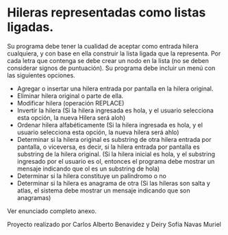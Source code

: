 # Hileras representadas como listas ligadas.

Su programa debe tener la cualidad de aceptar como entrada hilera cualquiera, y con base en ella construir la lista ligada que la representa. Por cada letra que contenga se debe crear un nodo en la lista (no se deben considerar signos de puntuación). Su programa debe incluir un menú con las siguientes opciones.

+ Agregar o insertar una hilera entrada por pantalla en la hilera original.
+ Eliminar hilera original o parte de ella.
+ Modificar hilera (operación REPLACE)
+ Invertir la hilera (Si la hilera ingresada es hola, y el usuario selecciona esta opción, la nueva Hilera será aloh)
+ Ordenar hilera alfabéticamente (Si la hilera ingresada es hola, y el usuario selecciona esta opción, la nueva hilera será ahlo)
+ Determinar si la hilera original es substring de otra hilera entrada por pantalla, o viceversa, es decir, si la hilera entrada por pantalla es substring de la hilera original. (Si la hilera inicial es hola, y el substring ingresado por el usuario es ol, entonces el programa debe mostrar un mensaje indicando que ol es un substring de hola)
+ Determinar si la hilera constituye un palíndromo o no
+ Determinar si la hilera es anagrama de otra (Si las hileras son salta y atlas, el sistema debe mostrar un mensaje indicando que son anagramas)

Ver enunciado completo anexo.

Proyecto realizado por Carlos Alberto Benavidez y Deiry Sofía Navas Muriel
